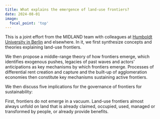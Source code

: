 ```yaml
---
title: What explains the emergence of land-use frontiers?
date: 2024-08-01
image:
  focal_point: 'top'
---
```


<!--more-->

This is a joint effort from the MIDLAND team with colleagues at [Humboldt University in Berlin](https://pages.cms.hu-berlin.de/biogeo/website/) and elsewhere. 
In it, we first synthesize concepts and theories explaining land-use frontiers.

We then propose a middle-range theory of how frontiers emerge, which identifies exogenous pushes, legacies of past waves and actors' anticipations as key mechanisms by which frontiers emerge. Processes of differential rent creation and capture and the built-up of agglomeration economies then constitute key mechanisms sustaining active frontiers.

We then discuss five implications for the governance of frontiers for sustainability:

First, frontiers do not emerge in a vacuum. Land-use frontiers almost always unfold on land that is already claimed, occupied, used, managed or transformed by people, or already provide benefits.